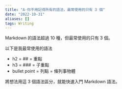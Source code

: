 ```yaml
---
title: "A-你不用記得所有的語法，最常使用的只有 3 個"
date: "2022-10-31"
aliases: []
tags: Writing
---
```


Markdown 的語法超過 10 種，但最常使用的只有 3 個。

以下是我最常使用的語法
- h2 = ## = 重點
- h3 = ### = 子重點
- bullet point = 列點 = 條列事物體

將想法用這 3 個語法區分，就能快速入門 Markdown 語法。